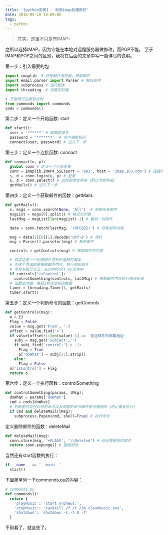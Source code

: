 ```yaml
---
title: '[python实例] - 利用imap处理邮件'
date: 2018-05-10 13:09:05
tags:
  - python
---
```


> 其实，这里不只是有IMAP~

之所以选择IMAP，因为它能在本地对远程服务器做修改，而POP不能。
至于IMAP和POP之间的区别，我将在后面的文章中写一篇详尽的说明。

第一步：引入需要的包

```python
import imaplib  # 连接邮件服务器，获取邮件
import email.parser import Parser # 解析邮件
import subprocess # 运行脚本
import threading  # 设置定时器

# 下面两行后面有说明
from commonds import commonds
cmds = commonds()
```

第二步：定义一个开始函数: start
```python
def start():
  user = '******' # 邮箱登录名
  password = '*******'  # 客户端授权码
  connact(user, password) # 进入下一步
```

第三步：定义一个连接函数: connact
```python
def connact(u, p):
  global conn # 定义一个全局变量
  conn = imaplib.IMAP4_SSL(port = '993', host = 'imap.163.com') # 连接网易的邮件服务器
  s, d = conn.login(u, p) # 登录
  s, d = conn.select() # 选择邮件文件夹（默认为收件箱）
  getMails() # 进入下一步
```

第四步：定义一个获取邮件的函数：getMails
```python
def getMails():
  s, msgs = conn.search(None, 'All')  # 获取所有邮件
  msgList = msgs[0].split() # 格式化列表
  lastMsg = msgList[len(msgList)-1] # 最后一封邮件

  data = conn.fetch(lastMsg, '(RFC822)') # 获取邮件内容

  msg = data[1][0][1].decode('utf-8') # 转码
  msg = Parser().parseter(msg) # 解析邮件

  controls = getControls(msg) # 获取邮件的内容

  # 其实这是一个利用邮件控制的电脑的脚本
  # 而这个方法就是根据邮件内容，执行相应命令
  # 命令与执行方法，在commonds.py文件中
  if controls['isControl']:
    controlSomething(controls, lastMsg) # 根据邮件内容执行相应处理
  # 设置定时器，每隔1秒请求新的数据
  timer = threading.Timer(1, getMails)
  timer.start()
```

第五步：定义一个判断命令的函数：getControls
```python
def getControls(msg):
  o = {}
  Flag = False
  value = msg.get('From', '')
  offset = value.find('<')
  if value[offset+1:len(value)-1] == '发送邮件的邮箱地址'
    subj = msg.get('Subject','')
    if subj.find('control:') > -1:
      Flag = True
      o['doWhat'] = subj[3:].strip()
    else:
      Flag = False
  o['isControl'] = Flag
  return o
```
第六步：定义一个执行函数：controlSomething
```python
def controlSomething(params, lMsg):
  doWhat = params['doWhat']
  cmd = cmds[doWhat]
  # 判断是否存在对应的命令以及获取的命令邮件是否被删除（防止重复执行）
  if cmd and deleteMail(lMsg):
    subprocess.Popen(cmd, shell=True) # 执行命令
```
定义删除邮件的函数：deleteMail
```python
def deleteMail(msg):
  conn.store(msg, '+FLAGS', '\\Deleted') # 标记要删除的邮件
  return conn.expunge() # 删除邮件
```

当然还有start函数的执行：
```python
if __name__ == '__main__'
  start()
```

下面简单列一下commonds.py的内容：
```python
# commonds.py
def commonds():
  return {
    'playMusic': 'start orpheus:',
    'stopMusic': 'taskkill /f /t /im cloudmusic.exe',
    'shutdown': 'shutdown -s -t 0 -f'
  }
```

不用看了，就这些了。